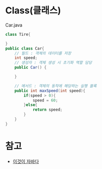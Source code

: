 # Class(클래스)

Car.java

```java
class Tire{

}
public class Car{
    // 필드 : 객체의 데이터를 저장
    int speed;
    // 생성자 : 객체 생성 시 초기화 역할 담당
    public Car() {

    }

    // 메서드 : 객체의 동작에 해당하는 실행 블록
    public int maxSpeed(int speed){
        if(speed > 0){
            speed = 60;
        }else{
            return speed;
        }
    }
}


```

# 참고

- [이것이 자바다](http://www.hanbit.co.kr/store/education/edu_view.html?p_code=C5815590736)
